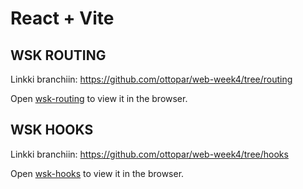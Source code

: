 # React + Vite

## WSK ROUTING

Linkki branchiin: https://github.com/ottopar/web-week4/tree/routing

Open [wsk-routing](https://users.metropolia.fi/~ottopar/wsk-routing/) to view it in the browser.

## WSK HOOKS

Linkki branchiin: https://github.com/ottopar/web-week4/tree/hooks

Open [wsk-hooks](https://users.metropolia.fi/~ottopar/wsk-hooks/) to view it in the browser.


